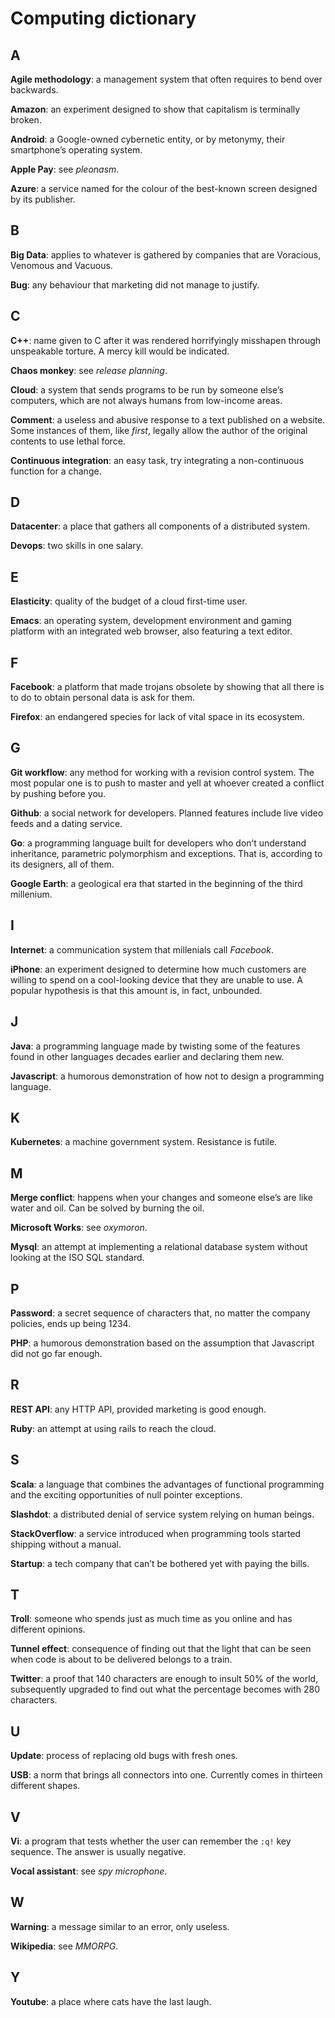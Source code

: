 # Computing dictionary

## A

**Agile methodology**: a management system that often requires to bend over backwards.

**Amazon**: an experiment designed to show that capitalism is terminally broken.

**Android**: a Google-owned cybernetic entity, or by metonymy, their smartphone’s operating system.

**Apple Pay**: see *pleonasm*.

**Azure**: a service named for the colour of the best-known screen designed by its publisher.

## B

**Big Data**: applies to whatever is gathered by companies that are Voracious, Venomous and Vacuous.

**Bug**: any behaviour that marketing did not manage to justify.

## C

**C++**: name given to C after it was rendered horrifyingly misshapen through unspeakable torture. A mercy kill would be indicated.

**Chaos monkey**: see *release planning*.

**Cloud**: a system that sends programs to be run by someone else’s computers, which are not always humans from low-income areas.

**Comment**: a useless and abusive response to a text published on a website. Some instances of them, like *first*, legally allow the author of the original contents to use lethal force.

**Continuous integration**: an easy task, try integrating a non-continuous function for a change.

## D

**Datacenter**: a place that gathers all components of a distributed system.

**Devops**: two skills in one salary.

## E

**Elasticity**: quality of the budget of a cloud first-time user.

**Emacs**: an operating system, development environment and gaming platform with an integrated web browser, also featuring a text editor.

## F

**Facebook**: a platform that made trojans obsolete by showing that all there is to do to obtain personal data is ask for them.

**Firefox**: an endangered species for lack of vital space in its ecosystem.

## G

**Git workflow**: any method for working with a revision control system. The most popular one is to push to master and yell at whoever created a conflict by pushing before you.

**Github**: a social network for developers. Planned features include live video feeds and a dating service.

**Go**: a programming language built for developers who don’t understand inheritance, parametric polymorphism and exceptions. That is, according to its designers, all of them.

**Google Earth**: a geological era that started in the beginning of the third millenium.

## I

**Internet**: a communication system that millenials call *Facebook*.

**iPhone**: an experiment designed to determine how much customers are willing to spend on a cool-looking device that they are unable to use. A popular hypothesis is that this amount is, in fact, unbounded.

## J

**Java**: a programming language made by twisting some of the features found in other languages decades earlier and declaring them new.

**Javascript**: a humorous demonstration of how not to design a programming language.

## K

**Kubernetes**: a machine government system. Resistance is futile.

## M

**Merge conflict**: happens when your changes and someone else’s are like water and oil. Can be solved by burning the oil.

**Microsoft Works**: see *oxymoron*.

**Mysql**: an attempt at implementing a relational database system without looking at the ISO SQL standard.

## P

**Password**: a secret sequence of characters that, no matter the company policies, ends up being 1234.

**PHP**: a humorous demonstration based on the assumption that Javascript did not go far enough.

## R

**REST API**: any HTTP API, provided marketing is good enough.

**Ruby**: an attempt at using rails to reach the cloud.

## S

**Scala**: a language that combines the advantages of functional programming and the exciting opportunities of null pointer exceptions.

**Slashdot**: a distributed denial of service system relying on human beings.

**StackOverflow**: a service introduced when programming tools started shipping without a manual.

**Startup**: a tech company that can’t be bothered yet with paying the bills.

## T

**Troll**: someone who spends just as much time as you online and has different opinions.

**Tunnel effect**: consequence of finding out that the light that can be seen when code is about to be delivered belongs to a train.

**Twitter**: a proof that 140 characters are enough to insult 50% of the world, subsequently upgraded to find out what the percentage becomes with 280 characters.

## U

**Update**: process of replacing old bugs with fresh ones.

**USB**: a norm that brings all connectors into one. Currently comes in thirteen different shapes.

## V

**Vi**: a program that tests whether the user can remember the `:q!` key sequence. The answer is usually negative.

**Vocal assistant**: see *spy microphone*.

## W

**Warning**: a message similar to an error, only useless.

**Wikipedia**: see *MMORPG*.

## Y

**Youtube**: a place where cats have the last laugh.
